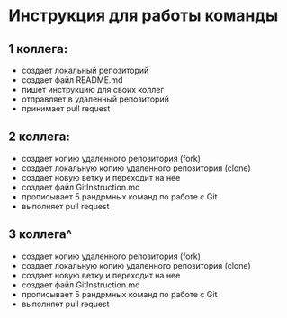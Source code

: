 # Инструкция для работы команды

## 1 коллега:
- создает локальный репозиторий 
- создает файл README.md
- пишет инструкцию для своих коллег
- отправляет в удаленный репозиторий
- принимает pull request
## 2 коллега:
- создает копию удаленного репозитория (fork)
- создает локальную копию удаленного репозитория (clone)
- создает новую ветку и переходит на нее 
- создает файл GitInstruction.md
- прописывает 5 рандрмных команд по работе с Git
- выполняет pull request
## 3 коллега^
- создает копию удаленного репозитория (fork)
- создает локальную копию удаленного репозитория (clone)
- создает новую ветку и переходит на нее 
- создает файл GitInstruction.md
- прописывает 5 рандрмных команд по работе с Git
- выполняет pull request

